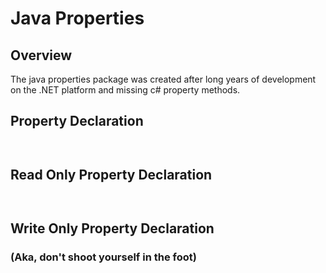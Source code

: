 # Java Properties
## Overview
The java properties package was created after long years of development on the .NET platform 
and missing c# property methods. 

## Property Declaration

```CSharp
```

```Java
```

## Read Only Property Declaration

```CSharp
```

```Java
```

## Write Only Property Declaration 
### (Aka, don't shoot yourself in the foot)

```CSharp
```

```Java
```
